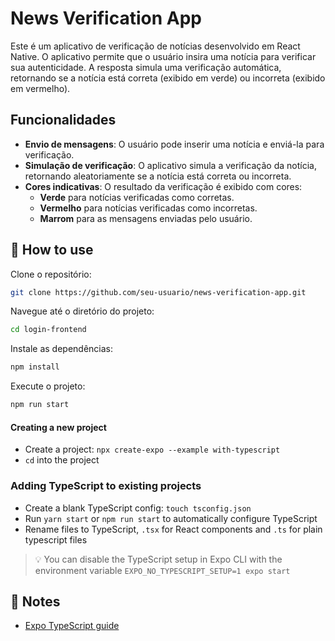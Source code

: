 # News Verification App

<p>
  Este é um aplicativo de verificação de notícias desenvolvido em React Native. O aplicativo permite que o usuário insira uma notícia para verificar sua autenticidade. A resposta simula uma verificação automática, retornando se a notícia está correta (exibido em verde) ou incorreta (exibido em vermelho).

## Funcionalidades
- **Envio de mensagens**: O usuário pode inserir uma notícia e enviá-la para verificação.
- **Simulação de verificação**: O aplicativo simula a verificação da notícia, retornando aleatoriamente se a notícia está correta ou incorreta.
- **Cores indicativas**: O resultado da verificação é exibido com cores:
  - **Verde** para notícias verificadas como corretas.
  - **Vermelho** para notícias verificadas como incorretas.
  - **Marrom** para as mensagens enviadas pelo usuário.

## 🚀 How to use

Clone o repositório:
```sh
git clone https://github.com/seu-usuario/news-verification-app.git
```

Navegue até o diretório do projeto:
```sh
cd login-frontend
```

Instale as dependências:
```sh
npm install
```

Execute o projeto:
```sh
npm run start
```

#### Creating a new project

- Create a project: `npx create-expo --example with-typescript`
- `cd` into the project

### Adding TypeScript to existing projects

- Create a blank TypeScript config: `touch tsconfig.json`
- Run `yarn start` or `npm run start` to automatically configure TypeScript
- Rename files to TypeScript, `.tsx` for React components and `.ts` for plain typescript files

> 💡 You can disable the TypeScript setup in Expo CLI with the environment variable `EXPO_NO_TYPESCRIPT_SETUP=1 expo start`

## 📝 Notes

- [Expo TypeScript guide](https://docs.expo.dev/versions/latest/guides/typescript/)
